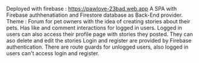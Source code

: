 Deployed with firebase :  https://pawlove-23bad.web.app
A SPA with Firebase authhenatiation and Firestore database as Back-End provider.
Theme : Forum for pet owners with the idea of creating stories about their pets. Has like and comment interactions for logged in users. 
Logged in users can also access their profile page with stories they posted. They can aso delete and edit the stories
Login and register are provided by Firebase authentication. There are route guards for unlogged users, also logged in users can't access login and register.




